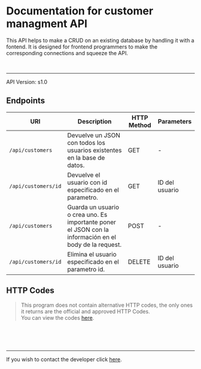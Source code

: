 # Documentation for customer managment API

This API helps to make a CRUD on an existing database by handling it with a fontend. It is designed for frontend programmers to make the corresponding connections and squeeze the API.

<br/>

-----
API Version: s1.0

## Endpoints

| URI                | Description              | HTTP Method | Parameters      |
|--------------------|--------------------------|-------------|-----------------|
| `/api/customers`   | Devuelve un JSON con todos los usuarios existentes en la base de  datos.                  | GET         |     -           |
| `/api/customers/id`| Devuelve el usuario con id especificado en el parametro.                   | GET         | ID del usuario  |
| `/api/customers`   | Guarda un usuario o crea uno. Es importante poner el JSON con la información en el body de la request.                  | POST        |       -         |
|`/api/customers/id` | Elimina el usuario especificado en el parametro id.                         | DELETE      | ID del usuario  |

## HTTP Codes

> This program does not contain alternative HTTP codes, the only ones it returns are the official and approved HTTP Codes. <br/> You can view the codes [here](https://developer.mozilla.org/es/docs/Web/HTTP/Status).


<br/><br/></br>

***

If you wish to contact the developer click [here](https://github.com/alvaritou6).